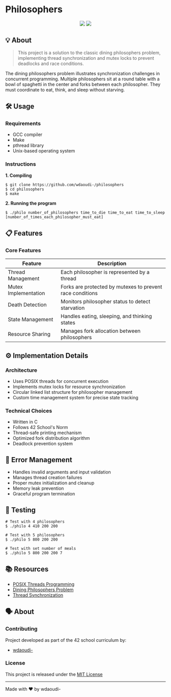 # Philosophers
<div align="center">
  <img src="https://img.shields.io/badge/norminette-passing-success"/>
  <img src="https://img.shields.io/badge/42-project-000000"/>
</div>

## 💡 About
> This project is a solution to the classic dining philosophers problem, implementing thread synchronization and mutex locks to prevent deadlocks and race conditions.

The dining philosophers problem illustrates synchronization challenges in concurrent programming. Multiple philosophers sit at a round table with a bowl of spaghetti in the center and forks between each philosopher. They must coordinate to eat, think, and sleep without starving.

## 🛠️ Usage
### Requirements
- GCC compiler
- Make
- pthread library
- Unix-based operating system

### Instructions
**1. Compiling**
```shell
$ git clone https://github.com/wdaoudi-/philosophers
$ cd philosophers
$ make
```

**2. Running the program**
```shell
$ ./philo number_of_philosophers time_to_die time_to_eat time_to_sleep [number_of_times_each_philosopher_must_eat]
```

## 📋 Features
### Core Features
| Feature | Description |
|---------|-------------|
| Thread Management | Each philosopher is represented by a thread |
| Mutex Implementation | Forks are protected by mutexes to prevent race conditions |
| Death Detection | Monitors philosopher status to detect starvation |
| State Management | Handles eating, sleeping, and thinking states |
| Resource Sharing | Manages fork allocation between philosophers |

## ⚙️ Implementation Details
### Architecture
- Uses POSIX threads for concurrent execution
- Implements mutex locks for resource synchronization
- Circular linked list structure for philosopher management
- Custom time management system for precise state tracking

### Technical Choices
- Written in C
- Follows 42 School's Norm
- Thread-safe printing mechanism
- Optimized fork distribution algorithm
- Deadlock prevention system

## 🚨 Error Management
- Handles invalid arguments and input validation
- Manages thread creation failures
- Proper mutex initialization and cleanup
- Memory leak prevention
- Graceful program termination

## 🧪 Testing
```shell
# Test with 4 philosophers
$ ./philo 4 410 200 200

# Test with 5 philosophers
$ ./philo 5 800 200 200

# Test with set number of meals
$ ./philo 5 800 200 200 7
```

## 📚 Resources
- [POSIX Threads Programming](https://computing.llnl.gov/tutorials/pthreads/)
- [Dining Philosophers Problem](https://en.wikipedia.org/wiki/Dining_philosophers_problem)
- [Thread Synchronization](https://www.geeksforgeeks.org/thread-synchronization-in-c/)

## 🗣️ About
### Contributing
Project developed as part of the 42 school curriculum by:
- [wdaoudi-](https://github.com/wdaoudi-)

### License
This project is released under the [MIT License](https://opensource.org/licenses/MIT)

---
Made with ❤️ by wdaoudi-
